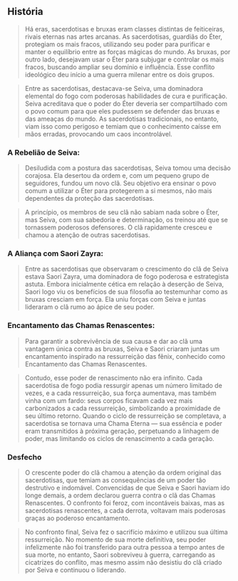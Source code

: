 ## História

> Há eras, sacerdotisas e bruxas eram classes distintas de feiticeiras, rivais eternas nas artes arcanas. As sacerdotisas, guardiãs do Éter, protegiam os mais fracos, utilizando seu poder para purificar e manter o equilíbrio entre as forças mágicas do mundo. As bruxas, por outro lado, desejavam usar o Éter para subjugar e controlar os mais fracos, buscando ampliar seu domínio e influência. Esse conflito ideológico deu início a uma guerra milenar entre os dois grupos.

> Entre as sacerdotisas, destacava-se Seiva, uma dominadora elemental do fogo com poderosas habilidades de cura e purificação. Seiva acreditava que o poder do Éter deveria ser compartilhado com o povo comum para que eles pudessem se defender das bruxas e das ameaças do mundo. As sacerdotisas tradicionais, no entanto, viam isso como perigoso e temiam que o conhecimento caísse em mãos erradas, provocando um caos incontrolável.

### A Rebelião de Seiva:

> Desiludida com a postura das sacerdotisas, Seiva tomou uma decisão corajosa. Ela desertou da ordem e, com um pequeno grupo de seguidores, fundou um novo clã. Seu objetivo era ensinar o povo comum a utilizar o Éter para protegerem a si mesmos, não mais dependentes da proteção das sacerdotisas.

> A princípio, os membros de seu clã não sabiam nada sobre o Éter, mas Seiva, com sua sabedoria e determinação, os treinou até que se tornassem poderosos defensores. O clã rapidamente cresceu e chamou a atenção de outras sacerdotisas.

### A Aliança com Saori Zayra:

> Entre as sacerdotisas que observaram o crescimento do clã de Seiva estava Saori Zayra, uma dominadora de fogo poderosa e estrategista astuta. Embora inicialmente cética em relação à deserção de Seiva, Saori logo viu os benefícios de sua filosofia ao testemunhar como as bruxas cresciam em força. Ela uniu forças com Seiva e juntas lideraram o clã rumo ao ápice de seu poder.

### Encantamento das Chamas Renascentes:

> Para garantir a sobrevivência de sua causa e dar ao clã uma vantagem única contra as bruxas, Seiva e Saori criaram juntas um encantamento inspirado na ressurreição das fênix, conhecido como Encantamento das Chamas Renascentes.

> Contudo, esse poder de renascimento não era infinito. Cada sacerdotisa de fogo podia ressurgir apenas um número limitado de vezes, e a cada ressurreição, sua força aumentava, mas também vinha com um fardo: seus corpos ficavam cada vez mais carbonizados a cada ressurreição, simbolizando a proximidade de seu último retorno. Quando o ciclo de ressurreição se completava, a sacerdotisa se tornava uma Chama Eterna — sua essência e poder eram transmitidos à próxima geração, perpetuando a linhagem de poder, mas limitando os ciclos de renascimento a cada geração.


### Desfecho

> O crescente poder do clã chamou a atenção da ordem original das sacerdotisas, que temiam as consequências de um poder tão destrutivo e indomável. Convencidas de que Seiva e Saori haviam ido longe demais, a ordem declarou guerra contra o clã das Chamas Renascentes. O confronto foi feroz, com incontáveis baixas, mas as sacerdotisas renascentes, a cada derrota, voltavam mais poderosas graças ao poderoso encantamento.

> No confronto final, Seiva fez o sacrifício máximo e utilizou sua última ressurreição. No momento de sua morte definitiva, seu poder infelizmente não foi transferido para outra pessoa a tempo antes de sua morte, no entanto, Saori sobreviveu à guerra, carregando as cicatrizes do conflito, mas mesmo assim não desistiu do clã criado por Seiva e continuou o liderando.

